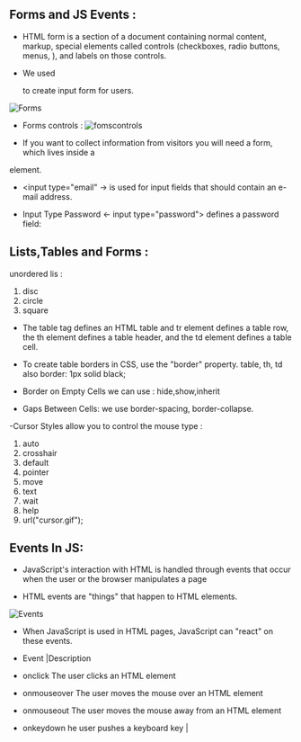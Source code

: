 ## Forms and JS Events :

- HTML form is a section of a document containing normal content, markup, special elements called controls (checkboxes, radio buttons, menus, ), and labels on those controls.

- We used <form> to create input form for users. 

![Forms](https://mobile.htmlgoodies.com/imagesvr_ce/1902/HTML%20Form.PNG)

- Forms controls :
![fomscontrols](https://image.slidesharecdn.com/lecture9-10-160807085530/95/html-forms-6-638.jpg?cb=1470560216)

- If you want to collect information from visitors you will need a form, which lives inside a
<form > element.

- <input type="email" -> is used for input fields that should contain an e-mail address.

- Input Type Password <- input type="password"> defines a password field:

## Lists,Tables and Forms :

unordered lis :
1. disc
2. circle
3. square

 - The table tag defines an HTML table and  tr element defines a table row, the th element defines a table header, and the td element defines a table cell.

- To create  table borders in CSS, use the "border" property.
table, th, td  also border: 1px solid black;


- Border on Empty Cells we can use : hide,show,inherit

- Gaps Between Cells: we use border-spacing, border-collapse.

 -Cursor Styles allow you to control the mouse type :
1. auto
2. crosshair
3. default
4. pointer
5. move
6. text
7. wait
8. help
9. url("cursor.gif");

## Events In JS:

- JavaScript's interaction with HTML is handled through events that occur when the user or the browser manipulates a page

-  HTML events are "things" that happen to HTML elements.

![Events](https://data-flair.training/blogs/wp-content/uploads/sites/2/2019/07/JavaScript-Event-Types.jpg) 


- When JavaScript is used in HTML pages, JavaScript can "react" on these events.


- Event  |Description                                           
- onclick 	The user clicks an HTML element                    
- onmouseover The user moves the mouse over an HTML element  
- onmouseout The user moves the mouse away from an HTML element 
- onkeydown he user pushes a keyboard key                      |




